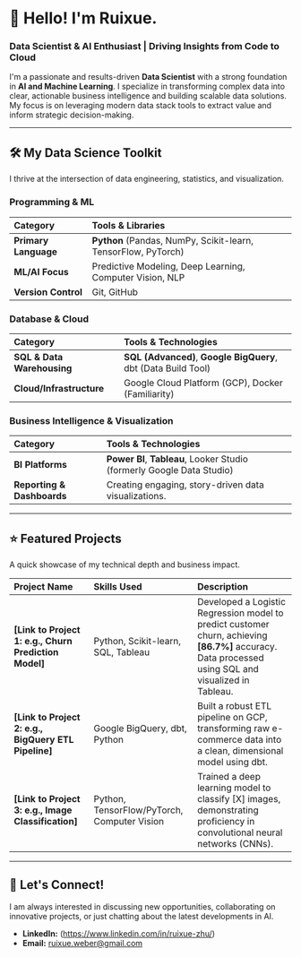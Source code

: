 # 👋 Hello! I'm Ruixue.

### Data Scientist & AI Enthusiast | Driving Insights from Code to Cloud

I'm a passionate and results-driven **Data Scientist** with a strong foundation in **AI and Machine Learning**. I specialize in transforming complex data into clear, actionable business intelligence and building scalable data solutions. My focus is on leveraging modern data stack tools to extract value and inform strategic decision-making.

---

## 🛠️ My Data Science Toolkit

I thrive at the intersection of data engineering, statistics, and visualization.

### Programming & ML

| Category | Tools & Libraries |
| :--- | :--- |
| **Primary Language** | **Python** (Pandas, NumPy, Scikit-learn, TensorFlow, PyTorch) |
| **ML/AI Focus** | Predictive Modeling, Deep Learning, Computer Vision, NLP |
| **Version Control** | Git, GitHub |

### Database & Cloud

| Category | Tools & Technologies |
| :--- | :--- |
| **SQL & Data Warehousing** | **SQL (Advanced)**, **Google BigQuery**, dbt (Data Build Tool) |
| **Cloud/Infrastructure** | Google Cloud Platform (GCP), Docker (Familiarity) |

### Business Intelligence & Visualization

| Category | Tools & Technologies |
| :--- | :--- |
| **BI Platforms** | **Power BI**, **Tableau**, Looker Studio (formerly Google Data Studio) |
| **Reporting & Dashboards** | Creating engaging, story-driven data visualizations. |

---

## ⭐ Featured Projects

A quick showcase of my technical depth and business impact.

| Project Name | Skills Used | Description |
| :--- | :--- | :--- |
| **[Link to Project 1: e.g., Churn Prediction Model]** | Python, Scikit-learn, SQL, Tableau | Developed a Logistic Regression model to predict customer churn, achieving **[86.7%]** accuracy. Data processed using SQL and visualized in Tableau. |
| **[Link to Project 2: e.g., BigQuery ETL Pipeline]** | Google BigQuery, dbt, Python | Built a robust ETL pipeline on GCP, transforming raw e-commerce data into a clean, dimensional model using dbt. |
| **[Link to Project 3: e.g., Image Classification]** | Python, TensorFlow/PyTorch, Computer Vision | Trained a deep learning model to classify [X] images, demonstrating proficiency in convolutional neural networks (CNNs). |

---

## 🚀 Let's Connect!

I am always interested in discussing new opportunities, collaborating on innovative projects, or just chatting about the latest developments in AI.

* **LinkedIn:** (https://www.linkedin.com/in/ruixue-zhu/)
* **Email:** ruixue.weber@gmail.com


